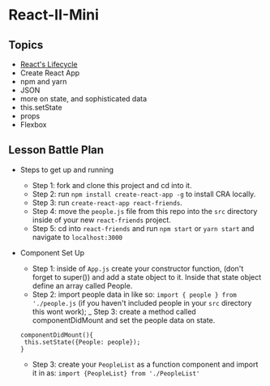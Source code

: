 # React-II-Mini

## Topics

* [React's Lifecycle](https://tylermcginnis.com/an-introduction-to-life-cycle-events-in-react-js/)
* Create React App
* npm and yarn
* JSON
* more on state, and sophisticated data
* this.setState
* props
* Flexbox

## Lesson Battle Plan 

- Steps to get up and running
  - Step 1: fork and clone this project and cd into it.
  - Step 2: run `npm install create-react-app -g` to install CRA locally.
  - Step 3: run `create-react-app react-friends`.
  - Step 4: move the `people.js` file from this repo into the `src` directory inside of your new `react-friends` project.
  - Step 5: cd into `react-friends` and run `npm start` or `yarn start` and navigate to `localhost:3000`

- Component Set Up
  - Step 1: inside of `App.js` create your constructor function, (don't forget to super()) and add a state object to it. Inside that state object define an array called People.
  - Step 2: import people data in like so: `import { people } from './people.js` (if you haven't included people in your `src` directory this wont work);
  _ Step 3: create a method called componentDidMount and set the people data on state.
  ```
  componentDidMount(){ 
   this.setState({People: people});
  }
  ```
  - Step 3: create your `PeopleList` as a function component and import it in as: `import {PeopleList} from './PeopleList'`

